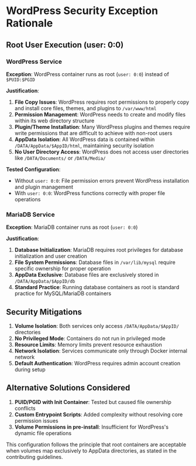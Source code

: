 # WordPress Security Exception Rationale

## Root User Execution (user: 0:0)

### WordPress Service
**Exception**: WordPress container runs as root (`user: 0:0`) instead of `$PUID:$PGID`

**Justification**:
1. **File Copy Issues**: WordPress requires root permissions to properly copy and install core files, themes, and plugins to `/var/www/html`
2. **Permission Management**: WordPress needs to create and modify files within its web directory structure
3. **Plugin/Theme Installation**: Many WordPress plugins and themes require write permissions that are difficult to achieve with non-root users
4. **AppData Isolation**: All WordPress data is contained within `/DATA/AppData/$AppID/html`, maintaining security isolation
5. **No User Directory Access**: WordPress does not access user directories like `/DATA/Documents/` or `/DATA/Media/`

**Tested Configuration**: 
- Without `user: 0:0`: File permission errors prevent WordPress installation and plugin management
- With `user: 0:0`: WordPress functions correctly with proper file operations

### MariaDB Service
**Exception**: MariaDB container runs as root (`user: 0:0`)

**Justification**:
1. **Database Initialization**: MariaDB requires root privileges for database initialization and user creation
2. **File System Permissions**: Database files in `/var/lib/mysql` require specific ownership for proper operation
3. **AppData Exclusive**: Database files are exclusively stored in `/DATA/AppData/$AppID/db`
4. **Standard Practice**: Running database containers as root is standard practice for MySQL/MariaDB containers

## Security Mitigations

1. **Volume Isolation**: Both services only access `/DATA/AppData/$AppID/` directories
2. **No Privileged Mode**: Containers do not run in privileged mode
3. **Resource Limits**: Memory limits prevent resource exhaustion
4. **Network Isolation**: Services communicate only through Docker internal network
5. **Default Authentication**: WordPress requires admin account creation during setup

## Alternative Solutions Considered

1. **PUID/PGID with Init Container**: Tested but caused file ownership conflicts
2. **Custom Entrypoint Scripts**: Added complexity without resolving core permission issues
3. **Volume Permissions in pre-install**: Insufficient for WordPress's dynamic file operations

This configuration follows the principle that root containers are acceptable when volumes map exclusively to AppData directories, as stated in the contributing guidelines.